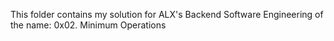 This folder contains my solution for ALX's Backend Software Engineering of the name: 0x02. Minimum Operations
